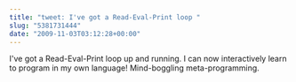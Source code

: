 ```yaml
---
title: "tweet: I've got a Read-Eval-Print loop "
slug: "5381731444"
date: "2009-11-03T03:12:28+00:00"
---
```

I've got a Read-Eval-Print loop up and running. I can now interactively learn to program in my own language! Mind-boggling meta-programming.